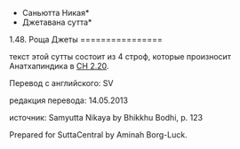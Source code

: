 * Саньютта Никая*
* Джетавана сутта*

1\.48\. Роща Джеты
\=\=\=\=\=\=\=\=\=\=\=\=\=\=\=\=

текст этой сутты состоит из 4 строф, которые произносит Анатхапиндика в [СН 2\.20](/sn2\.20/ru/sv)\.

Перевод с английского: SV

редакция перевода: 14\.05\.2013

источник: Samyutta Nikaya by Bhikkhu Bodhi, p\. 123

Prepared for SuttaCentral by Aminah Borg\-Luck\.